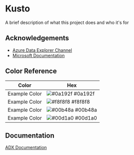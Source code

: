 
# Kusto
A brief description of what this project does and who it's for


## Acknowledgements
 - [Azure Data Explorer Channel](https://www.youtube.com/channel/UCPgPN-0DLaImaaDR_TtKR8A/videos)
 - [Microsoft Documentation](https://learn.microsoft.com/en-us/azure/data-explorer)


## Color Reference
| Color             | Hex                                                                |
| ----------------- | ------------------------------------------------------------------ |
| Example Color | ![#0a192f](https://via.placeholder.com/10/0a192f?text=+) #0a192f |
| Example Color | ![#f8f8f8](https://via.placeholder.com/10/f8f8f8?text=+) #f8f8f8 |
| Example Color | ![#00b48a](https://via.placeholder.com/10/00b48a?text=+) #00b48a |
| Example Color | ![#00d1a0](https://via.placeholder.com/10/00b48a?text=+) #00d1a0 |


## Documentation
[ADX Documentation](https://learn.microsoft.com/en-us/azure/data-explorer/)
